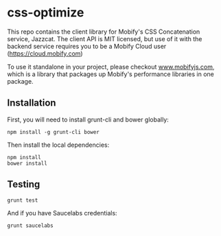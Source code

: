 # css-optimize

This repo contains the client library for Mobify's CSS Concatenation
service, Jazzcat. The client API is MIT licensed, but use of it with the
backend service requires you to be a Mobify Cloud user (https://cloud.mobify.com)

To use it standalone in your project, please checkout www.mobifyjs.com, which is
a library that packages up Mobify's performance libraries in one package.

## Installation

First, you will need to install grunt-cli and bower globally:

    npm install -g grunt-cli bower

Then install the local dependencies:

    npm install
    bower install

## Testing

    grunt test

And if you have Saucelabs credentials:

    grunt saucelabs
